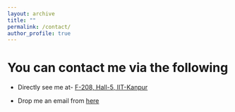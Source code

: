 ```yaml
---
layout: archive
title: ""
permalink: /contact/
author_profile: true
---
```


# You can contact me via the following

* Directly see me at- [F-208, Hall-5, IIT-Kanpur](https://www.google.com/maps/place/Hall+Of+Residence+5/@26.509516,80.2261085,17z/data=!3m1!4b1!4m5!3m4!1s0x399c36ff12dc779b:0xfe99b26e0ddd5b04!8m2!3d26.509516!4d80.2282972)

* Drop me an email from [here](wasif@iitk.ac.in)
